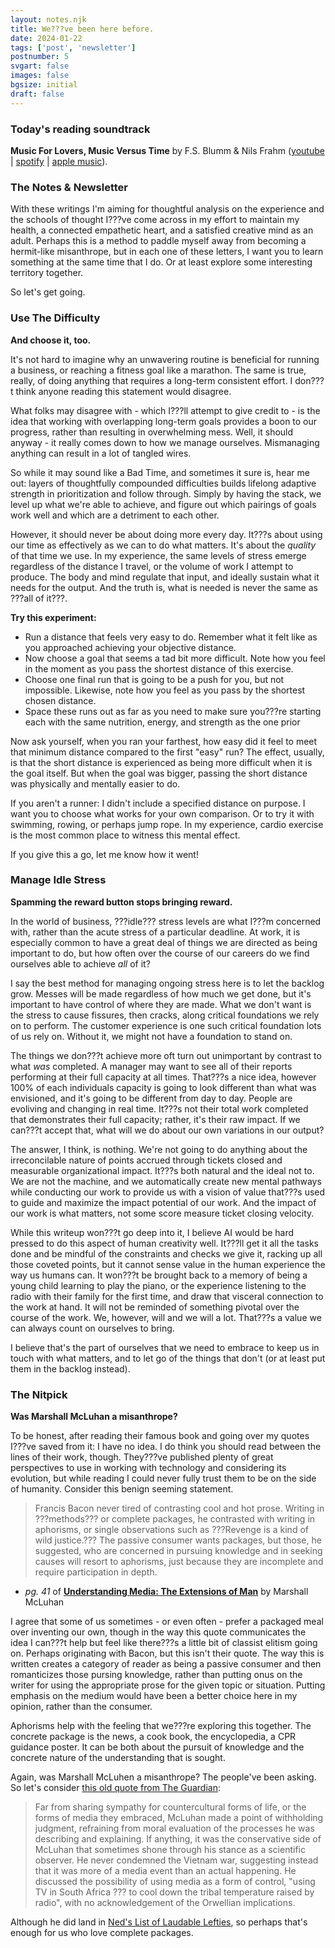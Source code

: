 ```yaml
---
layout: notes.njk
title: We???ve been here before.
date: 2024-01-22
tags: ['post', 'newsletter']
postnumber: 5
svgart: false
images: false
bgsize: initial
draft: false
---
```


### Today's reading soundtrack
**Music For Lovers, Music Versus Time** by F.S. Blumm & Nils Frahm ([youtube](https://www.youtube.com/watch?v=5NvThOfKj8c&list=PLMGnf9o1ps6mreWCQbBP-O1gVefubFLRB) | [spotify](https://open.spotify.com/album/0ocXrm5W5AKkHJ6kv7W2zJ?si=n-y6VBiBRtOoj5iPSwrGvw) | [apple music](https://music.apple.com/us/album/music-for-lovers-music-versus-time/369669204)).

### The Notes & Newsletter
With these writings I'm aiming for thoughtful analysis on the experience and the schools of thought I???ve come across in my effort to maintain my health, a connected empathetic heart, and a satisfied creative mind as an adult. Perhaps this is a method to paddle myself away from becoming a hermit-like misanthrope, but in each one of these letters, I want you to learn something at the same time that I do. Or at least explore some interesting territory together.

So let's get going.


### Use The Difficulty
**And choose it, too.**

It's not hard to imagine why an unwavering routine is beneficial for running a business, or reaching a fitness goal like a marathon. The same is true, really, of doing anything that requires a long-term consistent effort. I don???t think anyone reading this statement would disagree.

What folks may disagree with - which I???ll attempt to give credit to - is the idea that working with overlapping long-term goals provides a boon to our progress, rather than resulting in overwhelming mess. Well, it should anyway - it really comes down to how we manage ourselves. Mismanaging anything can result in a lot of tangled wires.

So while it may sound like a Bad Time, and sometimes it sure is, hear me out: layers of thoughtfully compounded difficulties builds lifelong adaptive strength in prioritization and follow through. Simply by having the stack, we level up what we're able to achieve, and figure out which pairings of goals work well and which are a detriment to each other.

However, it should never be about doing more every day. It???s about using our time as effectively as we can to do what matters. It's about the _quality_ of that time we use. In my experience, the same levels of stress emerge regardless of the distance I travel, or the volume of work I attempt to produce. The body and mind regulate that input, and ideally sustain what it needs for the output. And the truth is, what is needed is never the same as ???all of it???.

**Try this experiment:**
- Run a distance that feels very easy to do. Remember what it felt like as you approached achieving your objective distance.
- Now choose a goal that seems a tad bit more difficult. Note how you feel in the moment as you pass the shortest distance of this exercise.
- Choose one final run that is going to be a push for you, but not impossible. Likewise, note how you feel as you pass by the shortest chosen distance.
- Space these runs out as far as you need to make sure you???re starting each with the same nutrition, energy, and strength as the one prior

Now ask yourself, when you ran your farthest, how easy did it feel to meet that minimum distance compared to the first "easy" run? The effect, usually, is that the short distance is experienced as being more difficult when it is the goal itself. But when the goal was bigger, passing the short distance was physically and mentally easier to do.

If you aren't a runner: I didn't include a specified distance on purpose. I want you to choose what works for your own comparison. Or to try it with swimming, rowing, or perhaps jump rope. In my experience, cardio exercise is the most common place to witness this mental effect.

If you give this a go, let me know how it went!

### Manage Idle Stress
**Spamming the reward button stops bringing reward.**

In the world of business, ???idle??? stress levels are what I???m concerned with, rather than the acute stress of a particular deadline. At work, it is especially common to have a great deal of things we are directed as being important to do, but how often over the course of our careers do we find ourselves able to achieve _all_ of it?

I say the best method for managing ongoing stress here is to let the backlog grow. Messes will be made regardless of how much we get done, but it's important to have control of where they are made. What we don't want is the stress to cause fissures, then cracks, along critical foundations we rely on to perform. The customer experience is one such critical foundation lots of us rely on. Without it, we might not have a foundation to stand on.

The things we don???t achieve more oft turn out unimportant by contrast to what _was_ completed. A manager may want to see all of their reports performing at their full capacity at all times. That???s a nice idea, however 100% of each individuals capacity is going to look different than what was envisioned, and it's going to be different from day to day. People are evoliving and changing in real time. It???s not their total work completed that demonstrates their full capacity; rather, it's their raw impact. If we can???t accept that, what will we do about our own variations in our output?

The answer, I think, is nothing. We're not going to do anything about the irreconcilable nature of points accrued through tickets closed and measurable organizational impact. It???s both natural and the ideal not to. We are not the machine, and we automatically create new mental pathways while conducting our work to provide us with a vision of value that???s used to guide and maximize the impact potential of our work. And the impact of our work is what matters, not some score measure ticket closing velocity.

While this writeup won???t go deep into it, I believe AI would be hard pressed to do this aspect of human creativity well. It???ll get it all the tasks done and be mindful of the constraints and checks we give it, racking up all those coveted points, but it cannot sense value in the human experience the way us humans can. It won???t be brought back to a memory of being a young child learning to play the piano, or the experience listening to the radio with their family for the first time, and draw that visceral connection to the work at hand. It will not be reminded of something pivotal over the course of the work. We, however, will and we will a lot. That???s a value we can always count on ourselves to bring.

I believe that's the part of ourselves that we need to embrace to keep us in touch with what matters, and to let go of the things that don't (or at least put them in the backlog instead).


### The Nitpick
**Was Marshall McLuhan a misanthrope?**

To be honest, after reading their famous book and going over my quotes I???ve saved from it: I have no idea. I do think you should read between the lines of their work, though. They???ve published plenty of great perspectives to use in working with technology and considering its evolution, but while reading I could never fully trust them to be on the side of humanity. Consider this benign seeming statement.

> Francis Bacon never tired of contrasting cool and hot prose. Writing in ???methods??? or complete packages, he contrasted with writing in aphorisms, or single observations such as ???Revenge is a kind of wild justice.??? The passive consumer wants packages, but those, he suggested, who are concerned in pursuing knowledge and in seeking causes will resort to aphorisms, just because they are incomplete and require participation in depth.
- _pg. 41_ of **[Understanding Media: The Extensions of Man](https://bookshop.org/p/books/understanding-media-the-extensions-of-man-marshall-mcluhan/581209)** by Marshall McLuhan

I agree that some of us sometimes - or even often - prefer a packaged meal over inventing our own, though in the way this quote communicates the idea I can???t help but feel like there???s a little bit of classist elitism going on. Perhaps originating with Bacon, but this isn't their quote. The way this is written creates a category of reader as being a passive consumer and then romanticizes those pursing knowledge, rather than putting onus on the writer for using the appropriate prose for the given topic or situation. Putting emphasis on the medium would have been a better choice here in my opinion, rather than the consumer.

Aphorisms help with the feeling that we???re exploring this together. The concrete package is the news, a cook book, the encyclopedia, a CPR guidance poster. It can be both about the pursuit of knowledge and the concrete nature of the understanding that is sought.

Again, was Marshall McLuhen a misanthrope? The people've been asking. So let's consider [this old quote from The Guardian](https://www.theguardian.com/commentisfree/2011/jul/26/marshall-mcluhan-conservatism-medium-is-message):
> Far from sharing sympathy for countercultural forms of life, or the forms of media they embraced, McLuhan made a point of withholding judgment, refraining from moral evaluation of the processes he was describing and explaining. If anything, it was the conservative side of McLuhan that sometimes shone through his stance as a scientific observer. He never condemned the Vietnam war, suggesting instead that it was more of a media event than an actual happening. He discussed the possibility of using media as a form of control, "using TV in South Africa ??? to cool down the tribal temperature raised by radio", with no acknowledgement of the Orwellian implications.

Although he did land in [Ned's List of Laudable Lefties](https://simpsonswiki.com/wiki/Category:Ned%27s\_List\_of\_Laudable\_Lefties), so perhaps that's enough for us who love complete packages.

